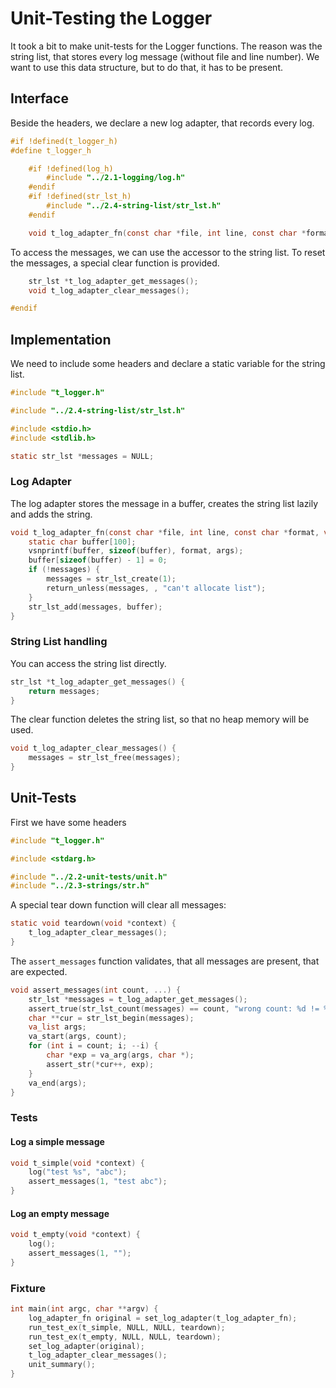 # Unit-Testing the Logger

It took a bit to make unit-tests for the Logger functions. The reason was the string list, that stores every log message (without file and line number).  We want to use this data structure, but to do that, it has to be present.

## Interface

Beside the headers, we declare a new log adapter, that records every log.

``` c
#if !defined(t_logger_h)
#define t_logger_h

	#if !defined(log_h)
		#include "../2.1-logging/log.h"
	#endif
	#if !defined(str_lst_h)
		#include "../2.4-string-list/str_lst.h"
	#endif

	void t_log_adapter_fn(const char *file, int line, const char *format, va_list args);
```

To access the messages, we can use the accessor to the string list. To reset the messages, a special clear function is provided.

``` c
	str_lst *t_log_adapter_get_messages();
	void t_log_adapter_clear_messages();

#endif
```
## Implementation

We need to include some headers and declare a static variable for the string list.

``` c
#include "t_logger.h"

#include "../2.4-string-list/str_lst.h"

#include <stdio.h>
#include <stdlib.h>

static str_lst *messages = NULL;
```

### Log Adapter

The log adapter stores the message in a buffer, creates the string list lazily and adds the string.

``` c
void t_log_adapter_fn(const char *file, int line, const char *format, va_list args) {
	static char buffer[100];
	vsnprintf(buffer, sizeof(buffer), format, args);
	buffer[sizeof(buffer) - 1] = 0;
	if (!messages) {
		messages = str_lst_create(1);
		return_unless(messages, , "can't allocate list");
	}
	str_lst_add(messages, buffer);
}
```

### String List handling

You can access the string list directly.

``` c
str_lst *t_log_adapter_get_messages() {
	return messages;
}
```

The clear function deletes the string list, so that no heap memory will be used.

``` c
void t_log_adapter_clear_messages() {
	messages = str_lst_free(messages);
}

```
## Unit-Tests

First we have some headers

``` c
#include "t_logger.h"

#include <stdarg.h>

#include "../2.2-unit-tests/unit.h"
#include "../2.3-strings/str.h"
```

A special tear down function will clear all messages:

``` c
static void teardown(void *context) {
	t_log_adapter_clear_messages();
}
```

The `assert_messages` function validates, that all messages are present, that are expected.

``` c
void assert_messages(int count, ...) {
	str_lst *messages = t_log_adapter_get_messages();
	assert_true(str_lst_count(messages) == count, "wrong count: %d != %d", str_lst_count(messages), count);
	char **cur = str_lst_begin(messages);
	va_list args;
	va_start(args, count);
	for (int i = count; i; --i) {
		char *exp = va_arg(args, char *);
		assert_str(*cur++, exp);
	}
	va_end(args);
}
```

### Tests
#### Log a simple message

``` c
void t_simple(void *context) {
	log("test %s", "abc");
	assert_messages(1, "test abc");
}
```

#### Log an empty message

``` c
void t_empty(void *context) {
	log();
	assert_messages(1, "");
}
```

### Fixture

``` c
int main(int argc, char **argv) {
	log_adapter_fn original = set_log_adapter(t_log_adapter_fn);
	run_test_ex(t_simple, NULL, NULL, teardown);
	run_test_ex(t_empty, NULL, NULL, teardown);
	set_log_adapter(original);
	t_log_adapter_clear_messages();
	unit_summary();
}
```
